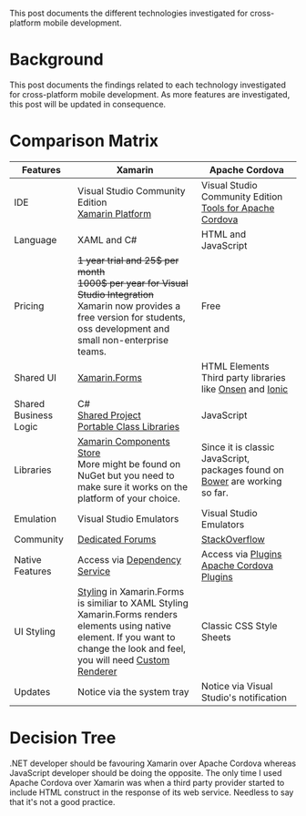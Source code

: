 This post documents the different technologies investigated for cross-platform mobile development.

# Background

This post documents the findings related to each technology investigated for cross-platform mobile development. As more features are investigated, this post will be updated in consequence.

# Comparison Matrix

|Features|Xamarin|Apache Cordova|
|---|---|---|
|IDE|Visual Studio Community Edition <br/> [Xamarin Platform](https://www.xamarin.com/platform)|Visual Studio Community Edition <br/> [Tools for Apache Cordova](https://www.visualstudio.com/vs/cordova/)|
|Language|XAML and C#|HTML and JavaScript|
|Pricing|~~1 year trial and 25$ per month~~ <br/> ~~1000$ per year for Visual Studio Integration~~ <br/> Xamarin now provides a free version for students, oss development and small non-enterprise teams.|Free|
|Shared UI|[Xamarin.Forms](https://www.xamarin.com/forms)|HTML Elements <br/> Third party libraries like [Onsen](https://onsen.io/) and [Ionic](http://ionicframework.com/)|
|Shared Business Logic|C# <br/> [Shared Project](https://developer.xamarin.com/guides/cross-platform/application_fundamentals/shared_projects/) <br/> [Portable Class Libraries](https://developer.xamarin.com/guides/cross-platform/application_fundamentals/pcl/introduction_to_portable_class_libraries/)|JavaScript|
|Libraries|[Xamarin Components Store](https://components.xamarin.com/) <br/> More might be found on NuGet but you need to make sure it works on the platform of your choice.|Since it is classic JavaScript, packages found on [Bower](https://bower.io/) are working so far.|
|Emulation|Visual Studio Emulators|Visual Studio Emulators|
|Community|[Dedicated Forums](http://forums.xamarin.com/)|[StackOverflow](http://stackoverflow.com/questions/tagged/cordova)|
|Native Features|Access via [Dependency Service](https://developer.xamarin.com/guides/xamarin-forms/dependency-service/)|Access via [Plugins](https://cordova.apache.org/docs/en/latest/guide/hybrid/plugins/)<br/>[Apache Cordova Plugins](https://cordova.apache.org/plugins/)|
|UI Styling|[Styling](https://developer.xamarin.com/guides/xamarin-forms/user-interface/styles/) in Xamarin.Forms is similiar to XAML Styling <br/> Xamarin.Forms renders elements using native element. If you want to change the look and feel, you will need [Custom Renderer](https://developer.xamarin.com/guides/xamarin-forms/custom-renderer/)|Classic CSS Style Sheets|
|Updates|Notice via the system tray|Notice via Visual Studio's notification|

# Decision Tree

.NET developer should be favouring Xamarin over Apache Cordova whereas JavaScript developer should be doing the opposite. The only time I used Apache Cordova over Xamarin was when a third party provider started to include HTML construct in the response of its web service. Needless to say that it's not a good practice.